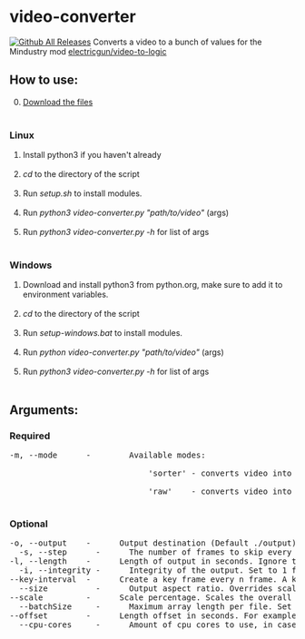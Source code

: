 # video-converter
[![Github All Releases](https://img.shields.io/github/downloads/electricgun/video-converter/total.svg)]()
Converts a video to a bunch of values for the Mindustry mod [electricgun/video-to-logic](https://github.com/ElectricGun/video-to-logic "video-to-logic")

## How to use:
0. [Download the files](https://github.com/ElectricGun/video-converter/releases/latest) <br> <br>
### Linux
1. Install python3 if you haven't already <br> <br>
2. *cd* to the directory of the script <br> <br>
3. Run *setup.sh* to install modules. <br> <br>
4. Run *python3 video-converter.py "path/to/video"* (args) <br> <br>
5. Run *python3 video-converter.py -h* for list of args <br> <br>
### Windows
1. Download and install python3 from python.org, make sure to add it to environment variables. <br> <br>
2. *cd* to the directory of the script <br> <br>
3. Run *setup-windows.bat* to install modules. <br> <br>
4. Run *python video-converter.py "path/to/video"* (args) <br> <br>
5. Run *python3 video-converter.py -h* for list of args <br> <br>
## Arguments:
### Required
<pre>
-m, --mode      -        Available modes: <br> 
                             'sorter' - converts video into a sequence of indices of Mindustry resource colours <br>
                             'raw'    - converts video into a sequence of raw colours <br>
</pre>
### Optional
<pre>
-o, --output    -      Output destination (Default ./output)
  -s, --step      -      The number of frames to skip every step. This causes choppiness but cuts down the size of the output
-l, --length    -      Length of output in seconds. Ignore this arg to convert the entire video
  -i, --integrity -      Integrity of the output. Set to 1 for no compression, set to a low value for maximum compression. Only relevant on "raw" mode
--key-interval  -      Create a key frame every n frame. A key frame is completely uncompressed
  --size          -      Output aspect ratio. Overrides scale percentage factor. **Overrides --scale**. Example: '88x88'
--scale         -      Scale percentage. Scales the overall size of the media. Doesn't work with --size (Default 100)
  --batchSize     -      Maximum array length per file. Set to high for massive but fewer files, or low for many but smaller ones (Default 500000)
--offset        -      Length offset in seconds. For example, an offset of 1 will only output from the 30th frame (Default 0)
  --cpu-cores     -      Amount of cpu cores to use, in case multithreading doesn't work (Default max) 
</pre>





